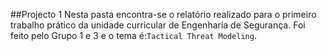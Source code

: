 ##Projecto 1
Nesta pasta encontra-se o relatório realizado para o primeiro trabalho prático da unidade curricular de Engenharia de Segurança.
Foi feito pelo Grupo 1 e 3 e o tema é:`Tactical Threat Modeling`.
